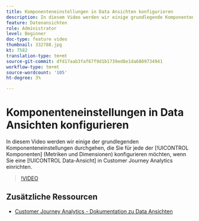 ```yaml
---
title: Komponenteneinstellungen in Data Ansichten konfigurieren
description: In diesem Video werden wir einige grundlegende Komponenteneinstellungen durchgehen, die Sie für jede Komponente (Metriken und Dimensionen) konfigurieren möchten, wenn Sie eine Data Ansicht in Customer Journey Analytics einrichten.
feature: Datenansichten
role: Administrator
level: Beginner
doc-type: feature video
thumbnail: 332788.jpg
kt: 7582
translation-type: tm+mt
source-git-commit: dfd17aab3faf67f9d1b1739ed8e1da6809734941
workflow-type: tm+mt
source-wordcount: '105'
ht-degree: 3%

---
```



# Komponenteneinstellungen in Data Ansichten konfigurieren

In diesem Video werden wir einige der grundlegenden Komponenteneinstellungen durchgehen, die Sie für jede der [!UICONTROL Komponenten] (Metriken und Dimensionen) konfigurieren möchten, wenn Sie eine [!UICONTROL Data-Ansicht] in Customer Journey Analytics einrichten.

>[!VIDEO](https://video.tv.adobe.com/v/332788/?quality=12&learn=on)

## Zusätzliche Ressourcen

* [Customer Journey Analytics - Dokumentation zu Data Ansichten](https://experienceleague.adobe.com/docs/analytics-platform/using/cja-dataviews/create-dataview.html)
